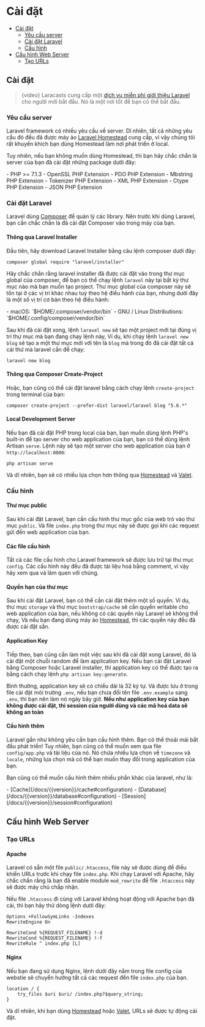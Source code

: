 # Cài đặt

- [Cài đặt](#installation)
    - [Yêu cầu server](#server-requirements)
    - [Cài đặt Laravel](#installing-laravel)
    - [Cấu hình](#configuration)
- [Cấu hình Web Server](#web-server-configuration)
    - [Tạo URLs](#pretty-urls)

<a name="installation"></a>
## Cài đặt

> {video} Laracasts cung cấp một [dịch vụ miễn phí giới thiệu Laravel](http://laravelfromscratch.com) cho người mới bắt đầu. Nó là một nơi tốt để bạn có thể bắt đầu.

<a name="server-requirements"></a>
### Yêu cầu server

Laravel framework có nhiều yêu cầu về server. Dĩ nhiên, tất cả những yêu cầu đó đều đã được máy ảo [Laravel Homestead](/docs/{{version}}/homestead) cung cấp, vì vậy chúng tôi rất khuyến khích bạn dùng Homestead làm nơi phát triển ở local.

Tuy nhiên, nếu bạn không muốn dùng Homestead, thì bạn hãy chắc chắn là server của bạn đã cài đặt những package dưới đây:

<div class="content-list" markdown="1">
- PHP >= 7.1.3
- OpenSSL PHP Extension
- PDO PHP Extension
- Mbstring PHP Extension
- Tokenizer PHP Extension
- XML PHP Extension
- Ctype PHP Extension
- JSON PHP Extension
</div>

<a name="installing-laravel"></a>
### Cài đặt Laravel

Laravel dùng [Composer](https://getcomposer.org) để quản lý các library. Nên trước khi dùng Laravel, bạn cần chắc chắn là đã cài đặt Composer vào trong máy của bạn.

#### Thông qua Laravel Installer

Đầu tiên, hãy download Laravel Installer bằng câu lệnh composer dưới đây:

    composer global require "laravel/installer"

Hãy chắc chắn rằng laravel installer đã được cài đặt vào trong thư mục global của composer, để bạn có thể chạy lệnh `laravel` này tại bất kỳ thư mục nào mà bạn muốn tạo project. Thư mục global của composer này sẽ tồn tại ở các vị trí khác nhau tuỳ theo hệ điều hành của bạn, nhưng dưới đây là một số vị trí cơ bản theo hệ điều hành:

<div class="content-list" markdown="1">
- macOS: `$HOME/.composer/vendor/bin`
- GNU / Linux Distributions: `$HOME/.config/composer/vendor/bin`
</div>

Sau khi đã cài đặt xong, lệnh `laravel new` sẽ tạo một project mới tại đúng vị trí thự mục mà bạn đang chạy lệnh này, Ví dụ, khi chạy lệnh `laravel new blog` sẽ tạo a một thư mục mới với tên là `blog` mà trong đó đã cài đặt tất cả cái thứ mà laravel cần để chạy:

    laravel new blog

#### Thông qua Composer Create-Project

Hoặc, bạn cũng có thể cài đặt laravel bằng cách chạy lệnh `create-project` trong terminal của bạn:

    composer create-project --prefer-dist laravel/laravel blog "5.6.*"

#### Local Development Server

Nếu bạn đã cài đặt PHP trong local của bạn, bạn muốn dùng lệnh PHP's built-in để tạo server cho web application của bạn, bạn có thể dùng lệnh Artisan `serve`. Lệnh này sẽ tạo một server cho web application của bạn ở `http://localhost:8000`:

    php artisan serve

Và dĩ nhiên, bạn sẽ có nhiều lựa chọn hơn thông qua [Homestead](/docs/{{version}}/homestead) và [Valet](/docs/{{version}}/valet).

<a name="configuration"></a>
### Cấu hình

#### Thư mục public

Sau khi cài đặt Laravel, bạn cần cấu hình thư mục gốc của web trỏ vào thư mục `public`. Và file `index.php` trong thư mục này sẽ được gọi khi các request gửi đến web application của bạn.

#### Các file cấu hình

Tất cả các file cấu hình cho Laravel framework sẽ được lưu trữ tại thư mục `config`. Các cấu hình này đều đã được tài liệu hoá bằng comment, vì vậy hãy xem qua và làm quen với chúng.

#### Quyền hạn của thư mục

Sau khi cài đặt Laravel, bạn có thể cần cài đặt thêm một số quyền. Ví dụ, thư mục `storage` và thư mục `bootstrap/cache` sẽ cần quyền writable cho web application của bạn, nếu không có các quyền này Laravel sẽ không thể chạy, Và nếu bạn đang dùng máy ảo [Homestead](/docs/{{version}}/homestead), thì các quyền này đều đã được cài đặt sẵn.

#### Application Key

Tiếp theo, bạn cũng cần làm một việc sau khi đã cài đặt xong Laravel, đó là cài đặt một chuỗi random để làm application key. Nếu bạn cài đặt Laravel bằng Composer hoặc Laravel installer, thì application key có thể được tạo ra bằng cách chạy lệnh `php artisan key:generate`.

Bình thường, application key sẽ có chiều dài là 32 ký tự. Và được lưu ở trong file cài đặt môi trường `.env`, nếu bạn chưa đổi tên file `.env.example` sang `.env`, thì bạn nên làm nó ngày bây giờ. **Nếu như application key của bạn không được cài đặt, thì session của người dùng và các mã hoá data sẽ không an toàn**

#### Cấu hình thêm

Laravel gần như không yêu cần bạn cấu hình thêm. Bạn có thể thoải mái bắt đầu phát triển! Tuy nhiên, bạn cũng có thể muốn xem qua file `config/app.php` và tài liệu của nó. Nó chứa nhiều lựa chọn về `timezone` và `locale`, những lựa chọn mà có thể bạn muốn thay đổi trong application của bạn.

Bạn cũng có thể muốn cấu hình thêm nhiều phần khác của laravel, như là:

<div class="content-list" markdown="1">
- [Cache](/docs/{{version}}/cache#configuration)
- [Database](/docs/{{version}}/database#configuration)
- [Session](/docs/{{version}}/session#configuration)
</div>

<a name="web-server-configuration"></a>
## Cấu hình Web Server

<a name="pretty-urls"></a>
### Tạo URLs

#### Apache

Laravel có sẵn một file `public/.htaccess`, file này sẽ được dùng để điều khiển URLs trước khi chạy file `index.php`. Khi chạy Laravel với Apache, hãy chắc chắn rằng là bạn đã enable module `mod_rewrite` để file `.htaccess` này sẽ được máy chủ chấp nhận.

Nếu file `.htaccess` đi cùng với Laravel không hoạt động với Apache bạn đã cài, thì bạn hãy thử dòng lệnh dưới đây:

    Options +FollowSymLinks -Indexes
    RewriteEngine On

    RewriteCond %{REQUEST_FILENAME} !-d
    RewriteCond %{REQUEST_FILENAME} !-f
    RewriteRule ^ index.php [L]

#### Nginx

Nếu bạn đang sử dụng Nginx, lệnh dưới đây nằm trong file config của webstie sẽ chuyển hướng tất cả các request đến file `index.php` của bạn.

    location / {
        try_files $uri $uri/ /index.php?$query_string;
    }

Và dĩ nhiên, khi bạn dùng [Homestead](/docs/{{version}}/homestead) hoặc [Valet](/docs/{{version}}/valet), URLs sẽ được tự động cài đặt.
